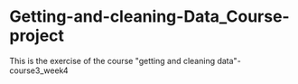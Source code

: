 # Getting-and-cleaning-Data_Course-project
This is the exercise of the course "getting and cleaning data"-course3_week4
